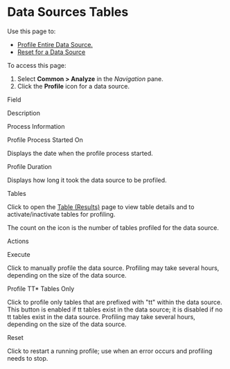 # Data Sources Tables

<div class="use">

Use this page to:

  - [Profile Entire Data
    Source.](../Use_Cases/Profile_Data_Sources.htm#Profile_Entire_Data_Source)
  - [Reset for a Data Source](../Use_Cases/Reset_Profiling.htm)

</div>

To access this page:

1.  Select <span style="font-weight: bold;">Common \> Analyze</span> in
    the <span style="font-style: italic;">Navigation</span> pane.
2.  Click the <span style="font-weight: bold;">Profile</span> icon for a
    data source.

Field

Description

Process Information

Profile Process Started On

Displays the date when the profile process started.

Profile Duration

Displays how long it took the data source to be profiled.

Tables

Click to open the [Table (Results)](Table_Results_H.htm) page to view
table details and to activate/inactivate tables for profiling.

The count on the icon is the number of tables profiled for the data
source.

Actions

Execute

Click to manually profile the data source. Profiling may take several
hours, depending on the size of the data source.

Profile TT\* Tables Only

Click to profile only tables that are prefixed with "tt" within the data
source. This button is enabled if tt tables exist in the data source; it
is disabled if no tt tables exist in the data source. Profiling may take
several hours, depending on the size of the data source.

Reset

Click to restart a running profile; use when an error occurs and
profiling needs to stop.
